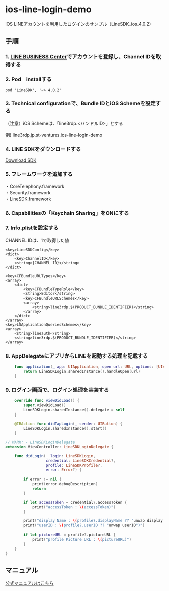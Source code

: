 # ios-line-login-demo
iOS LINEアカウントを利用したログインのサンプル（LineSDK_ios_4.0.2)

## 手順
### 1. [LINE BUSINESS Center](https://business.line.me/ja/)でアカウントを登録し、Channel IDを取得する

### 2. Pod　installする

```
pod 'LineSDK', '~> 4.0.2'      
```

### 3. Technical configurationで、Bundle IDとiOS Schemeを設定する
（注意）iOS Schemeは、「line3rdp.<バンドルID>」とする<br><br>
例) 	line3rdp.jp.st-ventures.ios-line-login-demo

### 4. LINE SDKをダウンロードする
[Download SDK](https://developers.line.me/ba/download/sdk/u3e6301863cbc63e50a752d9ed11f07ae)

### 5. フレームワークを追加する

・CoreTelephony.framework<br>
・Security.framework<br>
・LineSDK.framework<br>

### 6. Capabilitiesの「Keychain Sharing」をONにする

### 7. Info.plistを設定する
CHANNEL IDは、1で取得した値

```
<key>LineSDKConfig</key>
<dict>
    <key>ChannelID</key>
    <string>{CHANNEL ID}</string>
</dict>      
```

```
<key>CFBundleURLTypes</key>
<array>
    <dict>
        <key>CFBundleTypeRole</key>
        <string>Editor</string>
        <key>CFBundleURLSchemes</key>
        <array>
            <string>line3rdp.$(PRODUCT_BUNDLE_IDENTIFIER)</string>
        </array>
    </dict>
</array>
<key>LSApplicationQueriesSchemes</key>
<array>
    <string>lineauth</string>
    <string>line3rdp.$(PRODUCT_BUNDLE_IDENTIFIER)</string>
</array>
```
### 8. AppDelegateにアプリからLINEを起動する処理を記載する

```swiftr:AppDelegate.swift
    func application(_ app: UIApplication, open url: URL, options: [UIApplicationOpenURLOptionsKey : Any] = [:]) -> Bool {
        return LineSDKLogin.sharedInstance().handleOpen(url)
    }
```

### 9. ログイン画面で、ログイン処理を実装する

```swift:ViewController.swift
    override func viewDidLoad() {
        super.viewDidLoad()
        LineSDKLogin.sharedInstance().delegate = self
    }

    @IBAction func didTapLogin(_ sender: UIButton) {
        LineSDKLogin.sharedInstance().start()
    }

```

```swift:ViewController.swift
// MARK: - LineSDKLoginDelegate
extension ViewController: LineSDKLoginDelegate {

    func didLogin(_ login: LineSDKLogin,
                  credential: LineSDKCredential?,
                  profile: LineSDKProfile?,
                  error: Error?) {

        if error != nil {
            print(error.debugDescription)
            return
        }

        if let accessToken = credential?.accessToken {
            print("accessToken : \(accessToken)")
        }

        print("display Name : \(profile?.displayName ?? "unwap display name")")
        print("userID : \(profile?.userID ?? "unwap userID")")

        if let pictureURL = profile?.pictureURL {
            print("profile Picture URL : \(pictureURL)")
        }
    }
}
```

## マニュアル
[公式マニュアルはこちら](https://developers.line.me/ios/development-with-sdk-v2)

